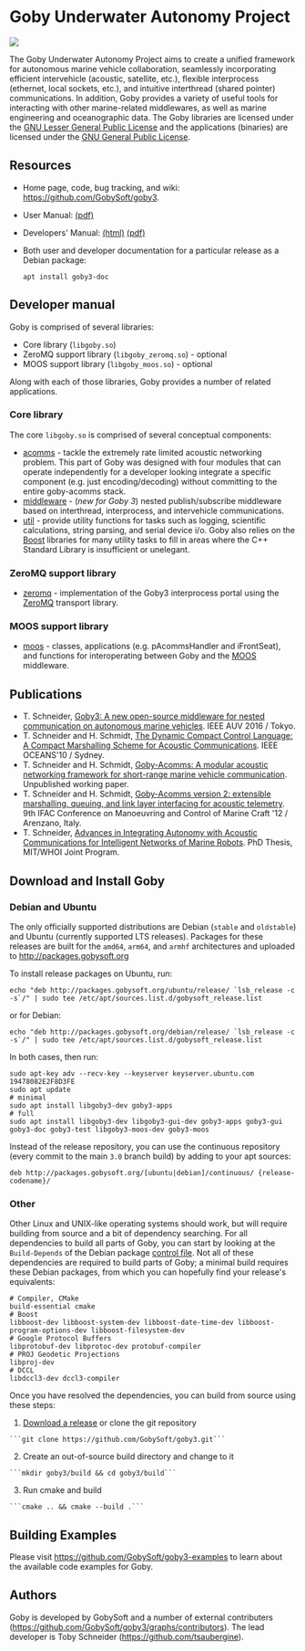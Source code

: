 # Goby Underwater Autonomy Project

![](../images/gobysoft_logo_image_only_medium.png)

The Goby Underwater Autonomy Project aims to create a unified framework for autonomous marine vehicle collaboration, seamlessly incorporating efficient intervehicle (acoustic, satellite, etc.), flexible interprocess (ethernet, local sockets, etc.), and intuitive interthread (shared pointer) communications. In addition, Goby provides a variety of useful tools for interacting with other marine-related middlewares, as well as marine engineering and oceanographic data. The Goby libraries are licensed under the [GNU Lesser General Public License](http://www.gnu.org/licenses/lgpl.html) and the applications (binaries) are licensed under the [GNU General Public License](http://www.gnu.org/licenses/gpl.html).

## Resources

  * Home page, code, bug tracking, and wiki: https://github.com/GobySoft/goby3.
  * User Manual: [(pdf)](http://gobysoft.org/dl/goby3-user-manual.pdf)
  * Developers' Manual: [(html)](http://gobysoft.org/doc/3.0) [(pdf)](http://gobysoft.org/dl/goby3-dev.pdf)
  * Both user and developer documentation for a particular release as a Debian package:

    ```apt install goby3-doc```

## Developer manual

Goby is comprised of several libraries:

  * Core library (`libgoby.so`)
  * ZeroMQ support library (`libgoby_zeromq.so`) - optional
  * MOOS support library (`libgoby_moos.so`) - optional

Along with each of those libraries, Goby provides a number of related applications.

### Core library

The core `libgoby.so` is comprised of several conceptual components:

  * [acomms](doc100_acomms.md) - tackle the extremely rate limited acoustic networking problem. This part of Goby was designed with four modules that can operate independently for a developer looking integrate a specific component (e.g. just encoding/decoding) without committing to the entire goby-acomms stack.
  * [middleware](doc200_middleware.md) - (*new for Goby 3*) nested publish/subscribe middleware based on interthread, interprocess, and intervehicle communications.
  * [util](doc300_util.md) - provide utility functions for tasks such as logging, scientific calculations, string parsing, and serial device i/o. Goby also relies on the [Boost](http://www.boost.org) libraries for many utility tasks to fill in areas where the C++ Standard Library is insufficient or unelegant.

### ZeroMQ support library

  * [zeromq](doc500_zeromq.md) - implementation of the Goby3 interprocess portal using the [ZeroMQ](https://zeromq.org/) transport library.

### MOOS support library

  * [moos](doc600_moos.md) - classes, applications (e.g. pAcommsHandler and iFrontSeat), and functions for interoperating between Goby and the [MOOS](https://github.com/themoos/core-moos) middleware.

## Publications

  * T. Schneider, [Goby3: A new open-source middleware for nested communication on autonomous marine vehicles](http://gobysoft.org/dl/schneider-auv-2016-goby3.pdf). IEEE AUV 2016 / Tokyo.
  * T. Schneider and H. Schmidt, [The Dynamic Compact Control Language: A Compact Marshalling Scheme for Acoustic Communications](http://gobysoft.org/dl/dccl_oceans10.pdf). IEEE OCEANS'10 / Sydney.
  * T. Schneider and H. Schmidt, [Goby-Acomms: A modular acoustic networking framework for short-range marine vehicle communication](http://gobysoft.org/dl/goby-acomms1.pdf). Unpublished working paper.
  * T. Schneider and H. Schmidt, [Goby-Acomms version 2: extensible marshalling, queuing, and link layer interfacing for acoustic telemetry](http://gobysoft.org/dl/mcmc2012_goby2.pdf). 9th IFAC Conference on Manoeuvring and Control of Marine Craft '12 / Arenzano, Italy.
  * T. Schneider, [Advances in Integrating Autonomy with Acoustic Communications for Intelligent Networks of Marine Robots](http://gobysoft.org/dl/schneider-toby-final-phd-thesis-online.pdf). PhD Thesis, MIT/WHOI Joint Program.

## Download and Install Goby

### Debian and Ubuntu

The only officially supported distributions are Debian (`stable` and `oldstable`) and Ubuntu (currently supported LTS releases). Packages for these releases are built for the `amd64`, `arm64`, and `armhf` architectures and uploaded to http://packages.gobysoft.org

To install release packages on Ubuntu, run:
```
echo "deb http://packages.gobysoft.org/ubuntu/release/ `lsb_release -c -s`/" | sudo tee /etc/apt/sources.list.d/gobysoft_release.list
```

or for Debian:
```
echo "deb http://packages.gobysoft.org/debian/release/ `lsb_release -c -s`/" | sudo tee /etc/apt/sources.list.d/gobysoft_release.list
```

In both cases, then run:

```
sudo apt-key adv --recv-key --keyserver keyserver.ubuntu.com 19478082E2F8D3FE
sudo apt update
# minimal
sudo apt install libgoby3-dev goby3-apps
# full
sudo apt install libgoby3-dev libgoby3-gui-dev goby3-apps goby3-gui goby3-doc goby3-test libgoby3-moos-dev goby3-moos
```

Instead of the release repository, you can use the continuous repository (every commit to the main `3.0` branch build) by adding to your apt sources:

```
deb http://packages.gobysoft.org/[ubuntu|debian]/continuous/ {release-codename}/
```

### Other

Other Linux and UNIX-like operating systems should work, but will require building from source and a bit of dependency searching. For all dependencies to build all parts of Goby, you can start by looking at the `Build-Depends` of the Debian package [control file](https://github.com/GobySoft/goby-debian/blob/3.0/control). Not all of these dependencies are required to build parts of Goby; a minimal build requires these Debian packages, from which you can hopefully find your release's equivalents:

```
# Compiler, CMake
build-essential cmake
# Boost
libboost-dev libboost-system-dev libboost-date-time-dev libboost-program-options-dev libboost-filesystem-dev
# Google Protocol Buffers
libprotobuf-dev libprotoc-dev protobuf-compiler
# PROJ Geodetic Projections
libproj-dev
# DCCL
libdccl3-dev dccl3-compiler
```

Once you have resolved the dependencies, you can build from source using these steps:

   1. [Download a release](https://github.com/GobySoft/goby3/releases) or clone the git repository

    ```git clone https://github.com/GobySoft/goby3.git```

   2. Create an out-of-source build directory and change to it

    ```mkdir goby3/build && cd goby3/build```

   3. Run cmake and build

    ```cmake .. && cmake --build .```

## Building Examples

Please visit <https://github.com/GobySoft/goby3-examples> to learn about the available code examples for Goby.

## Authors

Goby is developed by GobySoft and a number of external contributers (https://github.com/GobySoft/goby3/graphs/contributors). The lead developer is Toby Schneider (https://github.com/tsaubergine).
